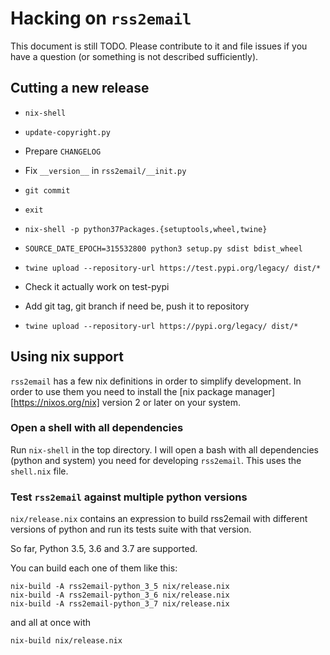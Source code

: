 # Hacking on `rss2email`

This document is still TODO. Please contribute to it and file issues
if you have a question (or something is not described sufficiently).


## Cutting a new release

- `nix-shell`
- `update-copyright.py`
- Prepare `CHANGELOG`
- Fix `__version__` in `rss2email/__init.py`
- `git commit`
- `exit`

- `nix-shell -p python37Packages.{setuptools,wheel,twine}`
- `SOURCE_DATE_EPOCH=315532800 python3 setup.py sdist bdist_wheel`
- `twine upload --repository-url https://test.pypi.org/legacy/ dist/*`
- Check it actually work on test-pypi

- Add git tag, git branch if need be, push it to repository
- `twine upload --repository-url https://pypi.org/legacy/ dist/*`


## Using nix support

`rss2email` has a few nix definitions in order to simplify development.
In order to use them you need to install the [nix package
manager][https://nixos.org/nix] version 2 or later on your system.

### Open a shell with all dependencies

Run `nix-shell` in the top directory. I will open a bash with all
dependencies (python and system) you need for developing `rss2email`.
This uses the `shell.nix` file.

### Test `rss2email` against multiple python versions

`nix/release.nix` contains an expression to build rss2email with
different versions of python and run its tests suite with that
version.

So far, Python 3.5, 3.6 and 3.7 are supported.

You can build each one of them like this:

```
nix-build -A rss2email-python_3_5 nix/release.nix
nix-build -A rss2email-python_3_6 nix/release.nix
nix-build -A rss2email-python_3_7 nix/release.nix
```

and all at once with

```
nix-build nix/release.nix
```
